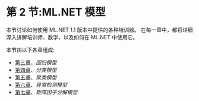 # 第 2 节:ML.NET 模型

本节讨论如何使用 ML.NET 1.1 版本中提供的各种培训器。 在每一章中，都将详细深入讲解培训师、数学，以及如何在 ML.NET 中使用它。

本节由以下各章组成:

*   [第三章](03.html)、*回归模型*
*   [第四章](04.html)、*分类模型*
*   [第五章](05.html)、*聚类模型*
*   [第六章](06.html)、*异常检测模型*
*   [第七章](07.html)、*矩阵因子分解模型*